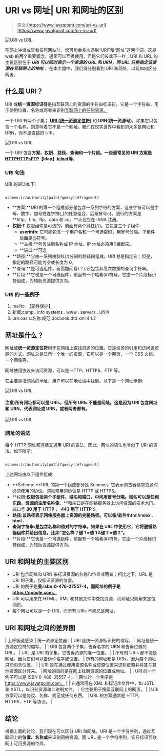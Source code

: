 # URI vs 网址| URI 和网址的区别

> 原文:[https://www.javatpoint.com/uri-vs-url](https://www.javatpoint.com/uri-vs-url)

![URI vs URL](../Images/470479574b2d7de451886c5bca9e80e6.png)

在网上冲浪或查看任何网站时，您可能会多次遇到“URI”和“网址”这两个词。这是 web 的两个重要概念，通常可以互换使用。但是它们彼此不一样；URI 和 URL 的主要区别在于 ***URI 可以同时表示一个资源的 URL 和 URN，而 URL 只能指定该资源在互联网上的地址*** 。在本主题中，我们将分别看到 URI 和网址，以及如何区分两者。

## 什么是 URI？

URI 或**统一资源标识符**是指互联网上的资源的字符串标识符。它是一个字符串，用于使用位置、名称或两者来识别[互联网上的任何资源。](https://www.javatpoint.com/internet)

一个 URI 有两个子集； [**URL(统一资源定位符)**](https://www.javatpoint.com/url-full-form) 和 **URN(统一资源号)**。如果它只包含一个名称，则意味着它不是一个网址。我们在现实世界中看到的大多是网址和 URN，而不是直接的 URI。

![URI vs URL](../Images/462fc2867b9f20561bb3d3a59805592f.png)

一个 URI 包含**方案、权限、路径、查询和一个片段。**一些最常见的 URI 方案是**[HTTP](https://www.javatpoint.com/computer-network-http)[HTTPs](https://www.javatpoint.com/https)[FTP](https://www.javatpoint.com/computer-network-ftp)【Idap】[telnet](https://www.javatpoint.com/computer-network-telnet)等**。

### URI 句法

URI 的语法如下:

```

scheme:[//authority]path[?query][#fragment]

```

*   **方案:**URI 的第一个组成部分是包含一系列字符的方案，这些字符可以是字母、数字、加号或连字符(_)的任意组合，后跟冒号(:)。流行的方案是 **http、file、ftp、data 和 irc。**计划应在 IANA 注册。
*   **权限:T** 权限组件是可选的，前面有两个斜杠(//)。它包含三个子组件:
    *   **userinfo:** 它可能包含一个用户名和一个可选密码，用冒号分隔。子组件后面是@符号。
    *   **主机:**包含注册名称或 IP 地址。IP 地址必须用[]括起来。
    *   **端口:**可选
*   **路径:**它由一系列由斜杠(/)分隔的路径段组成。URI 总是指定它；但是，指定的路径可能为空或长度为 0。
*   **查询:**是可选组件，前面加问号(？).它包含非层次数据的查询字符串。
*   **片段:**它也是一个可选组件，前面有一个哈希(#)符号。它由一个片段标识符组成，为辅助资源提供方向。

### URI 的一些例子

1.  mailto: [【邮件保护】](/cdn-cgi/l/email-protection)
2.  新闻:comp . info systems . www . servers . UNIX
3.  urn:oasis:名称:规范:docbook:dtd:xml:4.1.2

## 网址是什么？

网址或**统一资源定位符**用于在网络上查找资源的位置。它是资源的引用和访问该资源的方式。网址总是显示一个唯一的资源，它可以是一个网页、一个 CSS 文档、一个图像等。

网址使用协议来访问资源，可以是 HTTP、HTTPS、FTP 等。

它主要是指网站的地址，用户可以在地址栏中找到。以下是一个网址示例:

![URI vs URL](../Images/da0775cdb8d6cea17b2450d2dcbdf4dc.png)

#### 注意:所有网址都可以是 URIs，但所有 URIs 不能是网址。这是因为 URI 包含网址和 URN，代表网址或 URN，或者两者都有。

![URI vs URL](../Images/6eb3db4cd52ad80d603c3d8b189507bf.png)

### 网址的语法

每个 HTTP 网址都遵循其通用 URI 的语法。因此，网址的语法也类似于 URI 的语法。如下所示:

```

scheme:[//authority]path[?query][#fragment]

```

上述网址由以下组件组成:

*   **Scheme:**URL 的第一个组成部分是 Scheme，它表示浏览器请求资源时必须使用的协议。网站常用的协议是 HTTP 或 HTTPS。
*   **权限:**权限包括两个子组件，**域名和端口**，中间用冒号分隔。域名可以是任何东西，资源的注册名称像**、**和端口是在网络服务器上访问资源的技术大门。端口号 **80 用于 HTTP** ， **443 用于 HTTP** S。
*   **路径:**该路径表示网络服务器上资源的完整路径。可以像**/软件/html/index . html .**
*   **查询字符串:**是包含名称和值对的字符串。如果在 URL 中使用它，它将遵循路径组件并给出信息。比如**“怎么样？键 1 =值 1 &键 2 =值 2”。**
*   **片段:**它也是一个可选组件，前面有一个哈希(#)符号。它由一个片段标识符组成，为辅助资源提供方向。

## URI 和网址的主要区别

*   URI 包含网址和 URN 来标识资源的名称和位置或两者；相比之下，URL 是 URI 的子集，仅标识资源的位置。
*   URI 的例子是**瓮:isbn:0-476-27557-4，**而网址的例子是**https://google.com。**
*   URI 可以用来在 HTML、XML 和其他文件中查找资源，而网址只能用来定位网页。
*   每个网址可以是一个 URI，而所有 URIs 不能总是网址。

## URI 和网址之间的差异图

| 上呼吸道感染 | 统一资源定位器 |
| URI 是统一资源标识符的缩写。 | 网址是统一资源定位符的缩写。 |
| URI 包含两个子集，告诉名字的 URN 和告诉位置的 URL。 | URL 是 URI 的子集，它告诉资源的唯一位置。 |
| 所有的 URIs 都不能是网址，因为它们可以告诉你名字或位置。 | 所有的网址都是 URIs，因为每个网址只能包含位置。 |
| URI 旨在通过使用资源名称或资源位置来识别资源并将其与其他资源区分开来。 | 网址的目的是在网上找到资源的位置或地址。 |
| URI 的一个例子可以是 ISBN 0-486-35557-4。 | 网址的一个例子是 https://www.javatpoint.com。 |
| 它通常用在 XML 和标记库文件中，如 JSTL 和 XSTL，以识别资源和二进制文件。 | 它主要用于搜索互联网上的网页。 |
| URI 方案可以是协议、名称、规范或任何东西。 | URL 的方案通常是 HTTP、HTTPS、FTP 等协议。 |

## 结论

根据上面的讨论，我们现在可以区分 URI 和网址。URI 是一个字符序列，通过互联网上的**位置、名称或**来识别网络资源。而 URL 是一个字符序列，它只标识互联网上可用资源的位置。

* * *